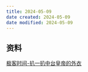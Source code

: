 ```yaml
---
title: 2024-05-09
date created: 2024-05-09
date modified: 2024-05-09
---
```


## 资料

[极客时间-扒一扒中台皇帝的外衣](https://b.geekbang.org/member/course/detail/326375)
